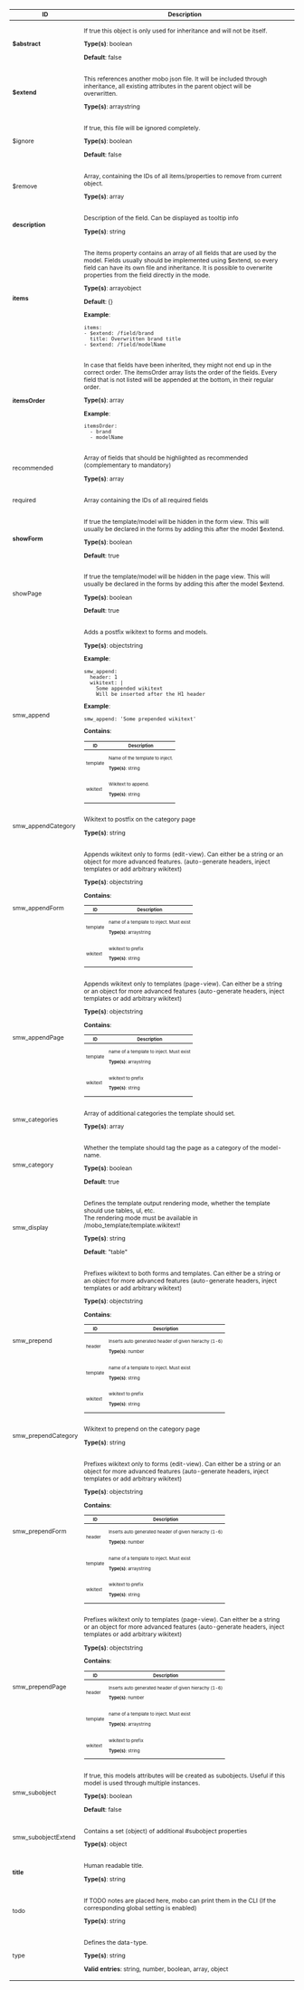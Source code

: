 <table class="schema-table" style="font-size: 0.75em;">
   <thead>
       <tr>
           <th>ID</th>
           <th>Description</th>
           <th></th>
       </tr>
   </thead>
   <tbody>
       <tr>
           <td class="schema-propertyName"><strong>$abstract</strong></td>
           <td class="schema-description"><p class="schema-description">If true this object is only used for inheritance and will not be itself.
</p><p class="schema-default"><strong>Type(s)</strong>: <span class="schema-type schema-type-boolean">boolean</span></p><p class="schema-default"><strong>Default</strong>: false</p></td>
           <td class="schema-specific schema-specific-intermediary" title="intermediary specific"></td>
       </tr>
       <tr>
           <td class="schema-propertyName"><strong>$extend</strong></td>
           <td class="schema-description"><p class="schema-description">This references another mobo json file.
It will be included through inheritance, all existing attributes in the parent object will be overwritten.
</p><p class="schema-default"><strong>Type(s)</strong>: <span class="schema-type schema-type-array">array</span><span class="schema-type schema-type-string">string</span></p></td>
           <td class="schema-specific schema-specific-intermediary" title="intermediary specific"></td>
       </tr>
       <tr>
           <td class="schema-propertyName">$ignore</td>
           <td class="schema-description"><p class="schema-description">If true, this file will be ignored completely.
</p><p class="schema-default"><strong>Type(s)</strong>: <span class="schema-type schema-type-boolean">boolean</span></p><p class="schema-default"><strong>Default</strong>: false</p></td>
           <td class="schema-specific schema-specific-intermediary" title="intermediary specific"></td>
       </tr>
       <tr>
           <td class="schema-propertyName">$remove</td>
           <td class="schema-description"><p class="schema-description">Array, containing the IDs of all items/properties to remove from current object.
</p><p class="schema-default"><strong>Type(s)</strong>: <span class="schema-type schema-type-array">array</span></p></td>
           <td class="schema-specific schema-specific-intermediary" title="intermediary specific"></td>
       </tr>
       <tr>
           <td class="schema-propertyName"><strong>description</strong></td>
           <td class="schema-description"><p class="schema-description">Description of the field. Can be displayed as tooltip info
</p><p class="schema-default"><strong>Type(s)</strong>: <span class="schema-type schema-type-string">string</span></p></td>
           <td class="schema-specific schema-specific-domain" title="domain specific"></td>
       </tr>
       <tr>
           <td class="schema-propertyName"><strong>items</strong></td>
           <td class="schema-description"><p class="schema-description">The items property contains an array of all fields that are used by the model.
Fields usually should be implemented using $extend, so every field can have its own file and inheritance.
It is possible to overwrite properties from the field directly in the mode.
</p><p class="schema-default"><strong>Type(s)</strong>: <span class="schema-type schema-type-array">array</span><span class="schema-type schema-type-object">object</span></p><p class="schema-default"><strong>Default</strong>: {}</p><p class="schema-example-header"><strong>Example</strong>:</p><pre class="schema-example"><code>items:
- $extend: /field/brand
  title: Overwritten brand title
- $extend: /field/modelName
</code></pre></td>
           <td class="schema-specific schema-specific-domain" title="domain specific"></td>
       </tr>
       <tr>
           <td class="schema-propertyName"><strong>itemsOrder</strong></td>
           <td class="schema-description"><p class="schema-description">In case that fields have been inherited, they might not end up in the correct order.
The itemsOrder array lists the order of the fields.
Every field that is not listed will be appended at the bottom, in their regular order.
</p><p class="schema-default"><strong>Type(s)</strong>: <span class="schema-type schema-type-array">array</span></p><p class="schema-example-header"><strong>Example</strong>:</p><pre class="schema-example"><code>itemsOrder:
  - brand
  - modelName
</code></pre></td>
           <td class="schema-specific schema-specific-domain" title="domain specific"></td>
       </tr>
       <tr>
           <td class="schema-propertyName">recommended</td>
           <td class="schema-description"><p class="schema-description">Array of fields that should be highlighted as recommended (complementary to mandatory)
</p><p class="schema-default"><strong>Type(s)</strong>: <span class="schema-type schema-type-array">array</span></p></td>
           <td class="schema-specific schema-specific-domain" title="domain specific"></td>
       </tr>
       <tr>
           <td class="schema-propertyName">required</td>
           <td class="schema-description"><p class="schema-description">Array containing the IDs of all required fields
</p></td>
           <td class="schema-specific schema-specific-domain" title="domain specific"></td>
       </tr>
       <tr>
           <td class="schema-propertyName"><strong>showForm</strong></td>
           <td class="schema-description"><p class="schema-description">If true the template/model will be hidden in the form view.
This will usually be declared in the forms by adding this after the model $extend.
</p><p class="schema-default"><strong>Type(s)</strong>: <span class="schema-type schema-type-boolean">boolean</span></p><p class="schema-default"><strong>Default</strong>: true</p></td>
           <td class="schema-specific schema-specific-domain" title="domain specific"></td>
       </tr>
       <tr>
           <td class="schema-propertyName">showPage</td>
           <td class="schema-description"><p class="schema-description">If true the template/model will be hidden in the page view.
This will usually be declared in the forms by adding this after the model $extend.
</p><p class="schema-default"><strong>Type(s)</strong>: <span class="schema-type schema-type-boolean">boolean</span></p><p class="schema-default"><strong>Default</strong>: true</p></td>
           <td class="schema-specific schema-specific-domain" title="domain specific"></td>
       </tr>
       <tr>
           <td class="schema-propertyName">smw_append</td>
           <td class="schema-description"><p class="schema-description">Adds a postfix wikitext to forms and models.
</p><p class="schema-default"><strong>Type(s)</strong>: <span class="schema-type schema-type-object">object</span><span class="schema-type schema-type-string">string</span></p><p class="schema-example-header"><strong>Example</strong>:</p><pre class="schema-example"><code>smw_append:
  header: 1
  wikitext: |
    Some appended wikitext
    Will be inserted after the H1 header
</code></pre><p class="schema-example-header"><strong>Example</strong>:</p><pre class="schema-example"><code>smw_append: 'Some prepended wikitext'
</code></pre><p class="schema-subobject-header"><strong>Contains</strong>:</p><table class="schema-table" style="font-size: 0.75em;">
   <thead>
       <tr>
           <th>ID</th>
           <th>Description</th>
       </tr>
   </thead>
   <tbody>
       <tr>
           <td class="schema-propertyName">template</td>
           <td class="schema-description"><p class="schema-description">Name of the template to inject.</p><p class="schema-default"><strong>Type(s)</strong>: <span class="schema-type schema-type-string">string</span></p></td>
       </tr>
       <tr>
           <td class="schema-propertyName">wikitext</td>
           <td class="schema-description"><p class="schema-description">Wikitext to append.</p><p class="schema-default"><strong>Type(s)</strong>: <span class="schema-type schema-type-string">string</span></p></td>
       </tr>
   </tbody>
</table>
</td>
           <td class="schema-specific schema-specific-implementation" title="implementation specific"></td>
       </tr>
       <tr>
           <td class="schema-propertyName">smw_appendCategory</td>
           <td class="schema-description"><p class="schema-description">Wikitext to postfix on the category page
</p><p class="schema-default"><strong>Type(s)</strong>: <span class="schema-type schema-type-string">string</span></p></td>
           <td class="schema-specific schema-specific-implementation" title="implementation specific"></td>
       </tr>
       <tr>
           <td class="schema-propertyName">smw_appendForm</td>
           <td class="schema-description"><p class="schema-description">Appends wikitext only to forms (edit-view).
Can either be a string or an object for more advanced features.
(auto-generate headers, inject templates or add arbitrary wikitext)
</p><p class="schema-default"><strong>Type(s)</strong>: <span class="schema-type schema-type-object">object</span><span class="schema-type schema-type-string">string</span></p><p class="schema-subobject-header"><strong>Contains</strong>:</p><table class="schema-table" style="font-size: 0.75em;">
   <thead>
       <tr>
           <th>ID</th>
           <th>Description</th>
       </tr>
   </thead>
   <tbody>
       <tr>
           <td class="schema-propertyName">template</td>
           <td class="schema-description"><p class="schema-description">name of a template to inject. Must exist</p><p class="schema-default"><strong>Type(s)</strong>: <span class="schema-type schema-type-array">array</span><span class="schema-type schema-type-string">string</span></p></td>
       </tr>
       <tr>
           <td class="schema-propertyName">wikitext</td>
           <td class="schema-description"><p class="schema-description">wikitext to prefix</p><p class="schema-default"><strong>Type(s)</strong>: <span class="schema-type schema-type-string">string</span></p></td>
       </tr>
   </tbody>
</table>
</td>
           <td class="schema-specific schema-specific-implementation" title="implementation specific"></td>
       </tr>
       <tr>
           <td class="schema-propertyName">smw_appendPage</td>
           <td class="schema-description"><p class="schema-description">Appends wikitext only to templates (page-view). Can either be a
string or an object for more advanced features (auto-generate headers, inject
templates or add arbitrary wikitext)
</p><p class="schema-default"><strong>Type(s)</strong>: <span class="schema-type schema-type-object">object</span><span class="schema-type schema-type-string">string</span></p><p class="schema-subobject-header"><strong>Contains</strong>:</p><table class="schema-table" style="font-size: 0.75em;">
   <thead>
       <tr>
           <th>ID</th>
           <th>Description</th>
       </tr>
   </thead>
   <tbody>
       <tr>
           <td class="schema-propertyName">template</td>
           <td class="schema-description"><p class="schema-description">name of a template to inject. Must exist</p><p class="schema-default"><strong>Type(s)</strong>: <span class="schema-type schema-type-array">array</span><span class="schema-type schema-type-string">string</span></p></td>
       </tr>
       <tr>
           <td class="schema-propertyName">wikitext</td>
           <td class="schema-description"><p class="schema-description">wikitext to prefix</p><p class="schema-default"><strong>Type(s)</strong>: <span class="schema-type schema-type-string">string</span></p></td>
       </tr>
   </tbody>
</table>
</td>
           <td class="schema-specific schema-specific-implementation" title="implementation specific"></td>
       </tr>
       <tr>
           <td class="schema-propertyName">smw_categories</td>
           <td class="schema-description"><p class="schema-description">Array of additional categories the template should set.
</p><p class="schema-default"><strong>Type(s)</strong>: <span class="schema-type schema-type-array">array</span></p></td>
           <td class="schema-specific schema-specific-platform" title="platform specific"></td>
       </tr>
       <tr>
           <td class="schema-propertyName">smw_category</td>
           <td class="schema-description"><p class="schema-description">Whether the template should tag the page as a category of the model-name.
</p><p class="schema-default"><strong>Type(s)</strong>: <span class="schema-type schema-type-boolean">boolean</span></p><p class="schema-default"><strong>Default</strong>: true</p></td>
           <td class="schema-specific schema-specific-platform" title="platform specific"></td>
       </tr>
       <tr>
           <td class="schema-propertyName">smw_display</td>
           <td class="schema-description"><p class="schema-description">Defines the template output rendering mode, whether the template should use tables, ul, etc.<br>
The rendering mode must be available in  /mobo_template/template.wikitext!
</p><p class="schema-default"><strong>Type(s)</strong>: <span class="schema-type schema-type-string">string</span></p><p class="schema-default"><strong>Default</strong>: "table"</p></td>
           <td class="schema-specific schema-specific-platform" title="platform specific"></td>
       </tr>
       <tr>
           <td class="schema-propertyName">smw_prepend</td>
           <td class="schema-description"><p class="schema-description">Prefixes wikitext to both forms and templates. Can either be a string
or an object for more advanced features (auto-generate headers, inject templates
or add arbitrary wikitext)
</p><p class="schema-default"><strong>Type(s)</strong>: <span class="schema-type schema-type-object">object</span><span class="schema-type schema-type-string">string</span></p><p class="schema-subobject-header"><strong>Contains</strong>:</p><table class="schema-table" style="font-size: 0.75em;">
   <thead>
       <tr>
           <th>ID</th>
           <th>Description</th>
       </tr>
   </thead>
   <tbody>
       <tr>
           <td class="schema-propertyName">header</td>
           <td class="schema-description"><p class="schema-description">Inserts auto generated header of given hierachy (1-6)</p><p class="schema-default"><strong>Type(s)</strong>: <span class="schema-type schema-type-number">number</span></p></td>
       </tr>
       <tr>
           <td class="schema-propertyName">template</td>
           <td class="schema-description"><p class="schema-description">name of a template to inject. Must exist</p><p class="schema-default"><strong>Type(s)</strong>: <span class="schema-type schema-type-string">string</span></p></td>
       </tr>
       <tr>
           <td class="schema-propertyName">wikitext</td>
           <td class="schema-description"><p class="schema-description">wikitext to prefix</p><p class="schema-default"><strong>Type(s)</strong>: <span class="schema-type schema-type-string">string</span></p></td>
       </tr>
   </tbody>
</table>
</td>
           <td class="schema-specific schema-specific-implementation" title="implementation specific"></td>
       </tr>
       <tr>
           <td class="schema-propertyName">smw_prependCategory</td>
           <td class="schema-description"><p class="schema-description">Wikitext to prepend on the category page
</p><p class="schema-default"><strong>Type(s)</strong>: <span class="schema-type schema-type-string">string</span></p></td>
           <td class="schema-specific schema-specific-implementation" title="implementation specific"></td>
       </tr>
       <tr>
           <td class="schema-propertyName">smw_prependForm</td>
           <td class="schema-description"><p class="schema-description">Prefixes wikitext only to forms (edit-view). Can either be a string
or an object for more advanced features (auto-generate headers, inject templates
or add arbitrary wikitext)
</p><p class="schema-default"><strong>Type(s)</strong>: <span class="schema-type schema-type-object">object</span><span class="schema-type schema-type-string">string</span></p><p class="schema-subobject-header"><strong>Contains</strong>:</p><table class="schema-table" style="font-size: 0.75em;">
   <thead>
       <tr>
           <th>ID</th>
           <th>Description</th>
       </tr>
   </thead>
   <tbody>
       <tr>
           <td class="schema-propertyName">header</td>
           <td class="schema-description"><p class="schema-description">Inserts auto generated header of given hierachy (1-6)</p><p class="schema-default"><strong>Type(s)</strong>: <span class="schema-type schema-type-number">number</span></p></td>
       </tr>
       <tr>
           <td class="schema-propertyName">template</td>
           <td class="schema-description"><p class="schema-description">name of a template to inject. Must exist</p><p class="schema-default"><strong>Type(s)</strong>: <span class="schema-type schema-type-array">array</span><span class="schema-type schema-type-string">string</span></p></td>
       </tr>
       <tr>
           <td class="schema-propertyName">wikitext</td>
           <td class="schema-description"><p class="schema-description">wikitext to prefix</p><p class="schema-default"><strong>Type(s)</strong>: <span class="schema-type schema-type-string">string</span></p></td>
       </tr>
   </tbody>
</table>
</td>
           <td class="schema-specific schema-specific-implementation" title="implementation specific"></td>
       </tr>
       <tr>
           <td class="schema-propertyName">smw_prependPage</td>
           <td class="schema-description"><p class="schema-description">Prefixes wikitext only to templates (page-view). Can either be a
string or an object for more advanced features (auto-generate headers, inject
templates or add arbitrary wikitext)
</p><p class="schema-default"><strong>Type(s)</strong>: <span class="schema-type schema-type-object">object</span><span class="schema-type schema-type-string">string</span></p><p class="schema-subobject-header"><strong>Contains</strong>:</p><table class="schema-table" style="font-size: 0.75em;">
   <thead>
       <tr>
           <th>ID</th>
           <th>Description</th>
       </tr>
   </thead>
   <tbody>
       <tr>
           <td class="schema-propertyName">header</td>
           <td class="schema-description"><p class="schema-description">Inserts auto generated header of given hierachy (1-6)</p><p class="schema-default"><strong>Type(s)</strong>: <span class="schema-type schema-type-number">number</span></p></td>
       </tr>
       <tr>
           <td class="schema-propertyName">template</td>
           <td class="schema-description"><p class="schema-description">name of a template to inject. Must exist</p><p class="schema-default"><strong>Type(s)</strong>: <span class="schema-type schema-type-array">array</span><span class="schema-type schema-type-string">string</span></p></td>
       </tr>
       <tr>
           <td class="schema-propertyName">wikitext</td>
           <td class="schema-description"><p class="schema-description">wikitext to prefix</p><p class="schema-default"><strong>Type(s)</strong>: <span class="schema-type schema-type-string">string</span></p></td>
       </tr>
   </tbody>
</table>
</td>
           <td class="schema-specific schema-specific-implementation" title="implementation specific"></td>
       </tr>
       <tr>
           <td class="schema-propertyName">smw_subobject</td>
           <td class="schema-description"><p class="schema-description">If true, this models attributes will be created as subobjects.
Useful if this model is used through multiple instances.
</p><p class="schema-default"><strong>Type(s)</strong>: <span class="schema-type schema-type-boolean">boolean</span></p><p class="schema-default"><strong>Default</strong>: false</p></td>
           <td class="schema-specific schema-specific-platform" title="platform specific"></td>
       </tr>
       <tr>
           <td class="schema-propertyName">smw_subobjectExtend</td>
           <td class="schema-description"><p class="schema-description">Contains a set (object) of additional #subobject properties
</p><p class="schema-default"><strong>Type(s)</strong>: <span class="schema-type schema-type-object">object</span></p></td>
           <td class="schema-specific schema-specific-platform" title="platform specific"></td>
       </tr>
       <tr>
           <td class="schema-propertyName"><strong>title</strong></td>
           <td class="schema-description"><p class="schema-description">Human readable title.
</p><p class="schema-default"><strong>Type(s)</strong>: <span class="schema-type schema-type-string">string</span></p></td>
           <td class="schema-specific schema-specific-domain" title="domain specific"></td>
       </tr>
       <tr>
           <td class="schema-propertyName">todo</td>
           <td class="schema-description"><p class="schema-description">If TODO notes are placed here, mobo can print them in the CLI (If the corresponding global setting is enabled)
</p><p class="schema-default"><strong>Type(s)</strong>: <span class="schema-type schema-type-string">string</span></p></td>
           <td class="schema-specific schema-specific-domain" title="domain specific"></td>
       </tr>
       <tr>
           <td class="schema-propertyName">type</td>
           <td class="schema-description"><p class="schema-description">Defines the data-type.
</p><p class="schema-default"><strong>Type(s)</strong>: <span class="schema-type schema-type-string">string</span></p><p class="schema-enum"><strong>Valid entries</strong>: string, number, boolean, array, object</p></td>
           <td class="schema-specific schema-specific-domain" title="domain specific"></td>
       </tr>
   </tbody>
</table>
